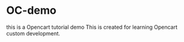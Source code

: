 # OC-demo
this is a Opencart tutorial demo
This is created for learning Opencart custom development.
